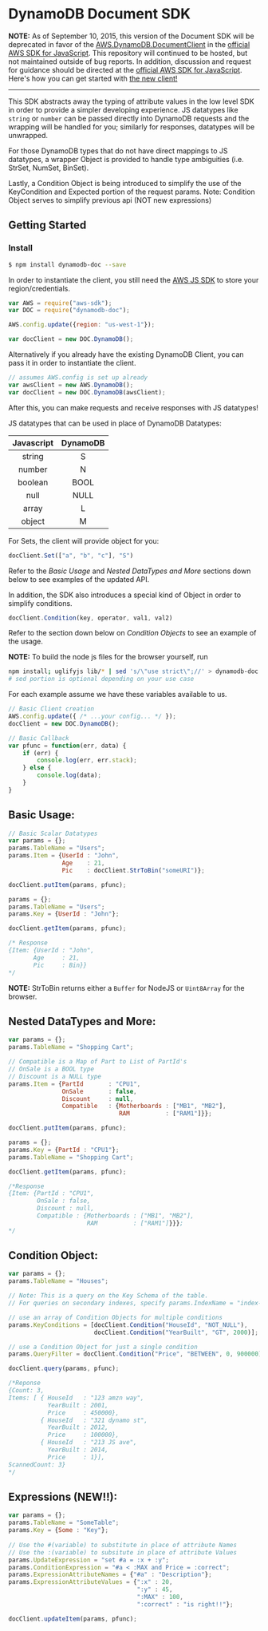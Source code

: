 # DynamoDB Document SDK

**NOTE:** As of September 10, 2015, this version of the Document SDK will be deprecated in favor of the [AWS.DynamoDB.DocumentClient][1] in the [official AWS SDK for JavaScript][2].  This repository will continued to be hosted, but not maintained outside of bug reports.  In addition, discussion and request for guidance should be directed at the [official AWS SDK for JavaScript][2].  Here's how you can get started with [the new client!][3]

***

This SDK abstracts away the typing of attribute values in the low level SDK in order to provide a simpler developing experience.
JS datatypes like `string` or `number` can be passed directly into DynamoDB requests and the wrapping will be handled for you; similarly for responses, datatypes will be unwrapped.

For those DynamoDB types that do not have direct mappings to JS datatypes, a wrapper Object is provided to handle type ambiguities (i.e. StrSet, NumSet, BinSet).

Lastly, a Condition Object is being introduced to simplify the use of the KeyCondition and Expected portion of the request params.
Note: Condition Object serves to simplify previous api (NOT new expressions)

## Getting Started

### Install
```sh
$ npm install dynamodb-doc --save
```

In order to instantiate the client, you still need the [AWS JS SDK](https://github.com/aws/aws-sdk-js) to store your region/credentials.

``` javascript
var AWS = require("aws-sdk");
var DOC = require("dynamodb-doc");

AWS.config.update({region: "us-west-1"});

var docClient = new DOC.DynamoDB();
```

Alternatively if you already have the existing DynamoDB Client, you can pass it in order to instantiate the client.

``` javascript
// assumes AWS.config is set up already
var awsClient = new AWS.DynamoDB();
var docClient = new DOC.DynamoDB(awsClient);
```

After this, you can make requests and receive responses with JS datatypes!

JS datatypes that can be used in place of DynamoDB Datatypes:

|Javascript|  DynamoDB  |
|:--------:|:----------:|
|string    |     S      |
|number    |     N      |
|boolean   |     BOOL   |
|null      |     NULL   |
|array     |     L      |
|object    |     M      |


For Sets, the client will provide object for you:

``` javascript
docClient.Set(["a", "b", "c"], "S")
```

Refer to the *Basic Usage* and *Nested DataTypes and More* sections down below to see examples of the updated API.

In addition, the SDK also introduces a special kind of Object in order to simplify conditions.

``` javascript
docClient.Condition(key, operator, val1, val2)
```

Refer to the section down below on *Condition Objects* to see an example of the usage.

**NOTE:** To build the node js files for the browser yourself, run

``` bash
npm install; uglifyjs lib/* | sed 's/\"use strict\";//' > dynamodb-doc.min.js
# sed portion is optional depending on your use case
```

For each example assume we have these variables available to us.

``` javascript
// Basic Client creation
AWS.config.update({ /* ...your config... */ });
docClient = new DOC.DynamoDB();

// Basic Callback
var pfunc = function(err, data) { 
    if (err) {
        console.log(err, err.stack);
    } else {
        console.log(data);
    }
}
```

## Basic Usage:

``` javascript
// Basic Scalar Datatypes
var params = {};
params.TableName = "Users";
params.Item = {UserId : "John",
               Age    : 21,
               Pic    : docClient.StrToBin("someURI")};

docClient.putItem(params, pfunc);

params = {};
params.TableName = "Users";
params.Key = {UserId : "John"};

docClient.getItem(params, pfunc); 

/* Response
{Item: {UserId : "John",
       Age     : 21,
       Pic     : Bin}} 
*/
```

**NOTE:** StrToBin returns either a `Buffer` for NodeJS or `Uint8Array` for the browser.

## Nested DataTypes and More:

``` javascript
var params = {};
params.TableName = "Shopping Cart";

// Compatible is a Map of Part to List of PartId's
// OnSale is a BOOL type
// Discount is a NULL type
params.Item = {PartId       : "CPU1",
               OnSale       : false,
               Discount     : null,
               Compatible   : {Motherboards : ["MB1", "MB2"],
                               RAM          : ["RAM1"]}};

docClient.putItem(params, pfunc);

params = {};
params.Key = {PartId : "CPU1"};
params.TableName = "Shopping Cart";

docClient.getItem(params, pfunc);

/*Response
{Item: {PartId : "CPU1",
        OnSale : false,
        Discount : null,
        Compatible : {Motherboards : ["MB1", "MB2"],
                      RAM          : ["RAM1"]}}};
*/
```

## Condition Object:

``` javascript
var params = {};
params.TableName = "Houses";

// Note: This is a query on the Key Schema of the table.  
// For queries on secondary indexes, specify params.IndexName = "index-name"

// use an array of Condition Objects for multiple conditions
params.KeyConditions = [docClient.Condition("HouseId", "NOT_NULL"),
                        docClient.Condition("YearBuilt", "GT", 2000)];

// use a Condition Object for just a single condition
params.QueryFilter = docClient.Condition("Price", "BETWEEN", 0, 900000);

docClient.query(params, pfunc);

/*Reponse
{Count: 3,
Items: [ { HouseId   : "123 amzn way",
           YearBuilt : 2001,
           Price     : 450000},
         { HouseId   : "321 dynamo st",
           YearBuilt : 2012,
           Price     : 100000},
         { HouseId   : "213 JS ave",
           YearBuilt : 2014,
           Price     : 1}],
ScannedCount: 3}
*/
```

## Expressions (NEW!!):

``` javascript
var params = {};
params.TableName = "SomeTable";
params.Key = {Some : "Key"};
    
// Use the #(variable) to substitute in place of attribute Names
// Use the :(variable) to subsitute in place of attribute Values
params.UpdateExpression = "set #a = :x + :y";
params.ConditionExpression = "#a < :MAX and Price = :correct";
params.ExpressionAttributeNames = {"#a" : "Description"};
params.ExpressionAttributeValues = {":x" : 20,
                                    ":y" : 45,
                                    ":MAX" : 100,
                                    ":correct" : "is right!!"};

docClient.updateItem(params, pfunc);
```
[1]: http://docs.aws.amazon.com/AWSJavaScriptSDK/latest/AWS/DynamoDB/DocumentClient.html
[2]: https://github.com/aws/aws-sdk-js
[3]: http://blogs.aws.amazon.com/javascript/post/Tx1OVH5LUZAFC6T/Announcing-the-Amazon-DynamoDB-Document-Client-in-the-AWS-SDK-for-JavaScript
